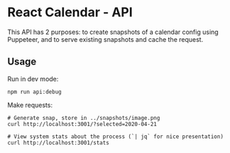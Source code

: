 # React Calendar - API

This API has 2 purposes: to create snapshots of a calendar config using Puppeteer, and to serve existing snapshots and cache the request.

## Usage

Run in dev mode:

```
npm run api:debug
```

Make requests:

```
# Generate snap, store in ../snapshots/image.png
curl http://localhost:3001/?selected=2020-04-21

# View system stats about the process (`| jq` for nice presentation)
curl http://localhost:3001/stats
```
